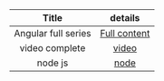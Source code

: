 
Title |  details |
| :---:   | :-: |
Angular full series| [Full content](https://www.datarmatics.com/angular/angular-10-pipes/) 
video complete| [video](https://www.youtube.com/watch?v=pCewaWYNnu4&list=PL5Kqb3gUj-4Y9QNz0YZvjZ4NwxFPE9fyB&index=15&ab_channel=CodeStepByStep)
node js |[node](https://github.com/benawad/graphql-ts-server-boilerplate/tree/1_setup)
